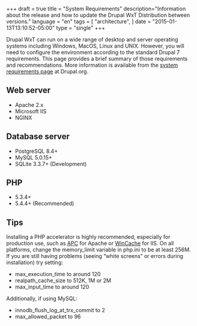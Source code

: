 +++
draft = true
title = "System Requirements"
description="Information about the release and how to update the Drupal WxT Distribution between versions."
language = "en"
tags = [
    "architecture",
]
date = "2015-01-13T13:10:52-05:00"
type = "single"
+++

Drupal WxT can run on a wide range of desktop and server operating systems including Windows, MacOS, Linux and UNIX. However, you will need to configure the environment according to the standard Drupal 7 requirements. This page provides a brief summary of those requirements and recommendations. More information is available from the [system requirements page][system_requirements] at Drupal.org.

## Web server

* Apache 2.x
* Microsoft IIS
* NGINX

## Database server

* PostgreSQL 8.4+
* MySQL 5.0.15+
* SQLite 3.3.7+ (Development)

## PHP

* 5.3.4+
* 5.4.4+ (Recommended)

## Tips

Installing a PHP accelerator is highly recommended, especially for production use, such as [APC][apc] for Apache or [WinCache][wincache] for IIS. On all platforms, change the memory_limit variable in php.ini to be at least 256M. If you are still having problems (seeing “white screens” or errors during installation) try setting:

* max_execution_time to around 120
* realpath_cache_size to 512K, 1M or 2M
* max_input_time to around 120

Additionally, if using MySQL:

* innodb_flush_log_at_trx_commit to 2
* max_allowed_packet to 96


<!-- Links Referenced -->

[system_requirements]:          http://drupal.org/requirements
[sqlsrv]:                       https://drupal.org/project/sqlsrv
[oracle]:                       https://drupal.org/project/oracle
[apc]:                          http://pecl.php.net/package/APC
[wincache]:                     http://www.iis.net/downloads/microsoft/wincache-extension
